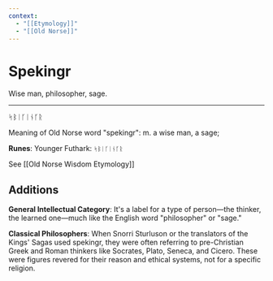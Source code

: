 ```yaml
---
context:
  - "[[Etymology]]"
  - "[[Old Norse]]"
---
```


# Spekingr

Wise man, philosopher, sage.

---

ᛋᛒᛁᚴᛁᚾᚴᚱ

Meaning of Old Norse word "spekingr": m. a wise man, a sage;

**Runes**: Younger Futhark: `ᛋᛒᛁᚴᛁᚾᚴᚱ`

See [[Old Norse Wisdom Etymology]]

## Additions

**General Intellectual Category**: It's a label for a type of person—the thinker, the learned one—much like the English word "philosopher" or "sage."

**Classical Philosophers**: When Snorri Sturluson or the translators of the Kings' Sagas used spekingr, they were often referring to pre-Christian Greek and Roman thinkers like Socrates, Plato, Seneca, and Cicero. These were figures revered for their reason and ethical systems, not for a specific religion.
